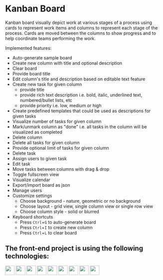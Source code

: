 # Kanban Board

Kanban board visually depict work at various stages of a process using cards to represent work items and columns to represent each stage of the process. Cards are moved between the columns to show progress and to help coordinate teams performing the work.

Implemented features: 

* Auto-generate sample board
* Create new column with title and optional description
* Clear board
* Provide board title
* Edit column's title and description based on editable text feature
* Create new task for given column
  - provide title
  - provide rich text description i.e. bold, italic, underlined text, numbered/bullet lists, etc
  - provide priority i.e. low, medium or high
* Create predefined templates that could be used as descriptions for given tasks
* Visualize number of tasks for given column
* Mark/unmark column as "done" i.e. all tasks in the column will be visualized as completed
* Delete column
* Delete all tasks for given column
* Provide optional limit of tasks for given column
* Delete task
* Assign users to given task
* Edit task
* Move tasks between columns with drag & drop
* Toggle fullscreen view
* Visualize calendar
* Export/import board as json
* Manage users
* Customize settings
  - Choose background - nature, geometric or no background
  - Choose layout - grid view, single column view or single row view
  - Choose column style - solid or blurred
* Keyboard shortcuts
  - Press ```Ctrl```+```G``` to auto-generate board
  - Press ```Ctrl```+```I``` to create new column
  - Press ```Ctrl```+```L``` to clear board


## The front-end project is using the following technologies:

<img src="https://img.shields.io/badge/create--react--app-%23563D7C.svg?style=flat&logo=create-react-app&color=white" height="30"> <img src="https://img.shields.io/badge/React.JS-%23563D7C.svg?style=flat&logo=react&color=white" height="30"> <img src="https://img.shields.io/badge/react--bootstrap-blue.svg?style=flat&logo=react&color=white&logoColor=blue" height="30"> <img src="https://img.shields.io/badge/Bootstrap-%23563D7C.svg?style=flat&logo=bootstrap&color=white&logoColor=purple" height="30"> <img src="https://img.shields.io/badge/bootstrap--icons-%23563D7C.svg?style=flat&logo=bootstrap&color=white&logoColor=purple" height="30"> <img src="https://img.shields.io/badge/dnd--kit/core-%23563D7C.svg?style=flat&color=white" height="30"> <img src="https://img.shields.io/badge/html--react--parser-%23563D7C.svg?style=flat&color=white" height="30"> <img src="https://img.shields.io/badge/react--calendar-%23563D7C.svg?style=flat&color=white" height="30"> <img src="https://img.shields.io/badge/react--simple--wysiwyg-%23563D7C.svg?style=flat&color=white" height="30">